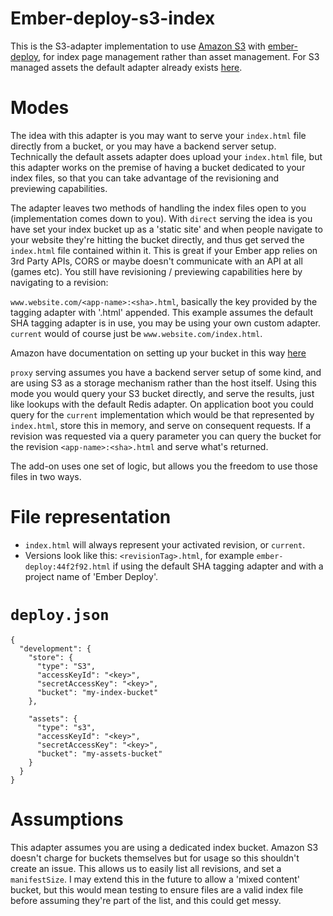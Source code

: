 # Ember-deploy-s3-index

This is the S3-adapter implementation to use [Amazon S3](http://aws.amazon.com/s3) with
[ember-deploy](https://github.com/levelbossmike/ember-deploy), for index page management rather than asset management. For S3 managed assets the default adapter already exists [here](https://github.com/LevelbossMike/ember-deploy-s3).

# Modes

The idea with this adapter is you may want to serve your `index.html` file directly from a bucket, or you may have a backend server setup. Technically the default assets adapter does upload your `index.html` file, but this adapter works on the premise of having a bucket dedicated to your index files, so that you can take advantage of the revisioning and previewing capabilities. 

The adapter leaves two methods of handling the index files open to you (implementation comes down to you). With `direct` serving the idea is you have set your index bucket up as a 'static site' and when people navigate to your website they're hitting the bucket directly, and thus get served the `index.html` file contained within it. This is great if your Ember app relies on 3rd Party APIs, CORS or maybe doesn't communicate with an API at all (games etc). You still have revisioning / previewing capabilities here by navigating to a revision: 

`www.website.com/<app-name>:<sha>.html`, basically the key provided by the tagging adapter with '.html' appended. This example assumes the default SHA tagging adapter is in use, you may be using your own custom adapter. `current` would of course just be `www.website.com/index.html`. 

Amazon have documentation on setting up your bucket in this way [here](http://docs.aws.amazon.com/AmazonS3/latest/dev/WebsiteHosting.html) 

`proxy` serving assumes you have a backend server setup of some kind, and are using S3 as a storage mechanism rather than the host itself. Using this mode you would query your S3 bucket directly, and serve the results, just like lookups with the default Redis adapter. On application boot you could query for the `current` implementation which would be that represented by `index.html`, store this in memory, and serve on consequent requests. If a revision was requested via a query parameter you can query the bucket for the revision `<app-name>:<sha>.html` and serve what's returned.

The add-on uses one set of logic, but allows you the freedom to use those files in two ways. 

# File representation

- `index.html` will always represent your activated revision, or `current`.
- Versions look like this: `<revisionTag>.html`, for example `ember-deploy:44f2f92.html` if using the default SHA tagging adapter and with a project name of 'Ember Deploy'.  

# `deploy.json`

```
{
  "development": {
    "store": {
      "type": "S3",
      "accessKeyId": "<key>",
      "secretAccessKey": "<key>",
      "bucket": "my-index-bucket"
    },

    "assets": {
      "type": "s3",
      "accessKeyId": "<key>",
      "secretAccessKey": "<key>",
      "bucket": "my-assets-bucket"
    }
  }
}
``` 

# Assumptions 

This adapter assumes you are using a dedicated index bucket. Amazon S3 doesn't charge for buckets themselves but for usage so this shouldn't create an issue. This allows us to easily list all revisions, and set a `manifestSize`. I may extend this in the future to allow a 'mixed content' bucket, but this would mean testing to ensure files are a valid index file before assuming they're part of the list, and this could get messy. 
